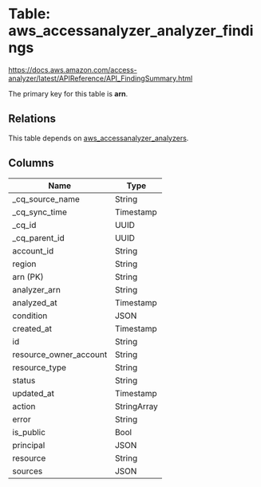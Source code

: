 # Table: aws_accessanalyzer_analyzer_findings

https://docs.aws.amazon.com/access-analyzer/latest/APIReference/API_FindingSummary.html

The primary key for this table is **arn**.

## Relations
This table depends on [aws_accessanalyzer_analyzers](aws_accessanalyzer_analyzers.md).

## Columns
| Name          | Type          |
| ------------- | ------------- |
|_cq_source_name|String|
|_cq_sync_time|Timestamp|
|_cq_id|UUID|
|_cq_parent_id|UUID|
|account_id|String|
|region|String|
|arn (PK)|String|
|analyzer_arn|String|
|analyzed_at|Timestamp|
|condition|JSON|
|created_at|Timestamp|
|id|String|
|resource_owner_account|String|
|resource_type|String|
|status|String|
|updated_at|Timestamp|
|action|StringArray|
|error|String|
|is_public|Bool|
|principal|JSON|
|resource|String|
|sources|JSON|
